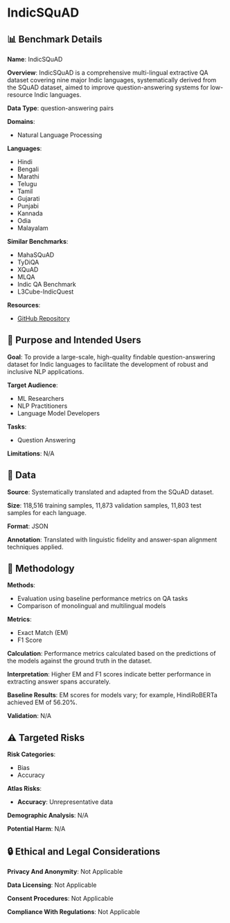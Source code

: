 # IndicSQuAD

## 📊 Benchmark Details

**Name**: IndicSQuAD

**Overview**: IndicSQuAD is a comprehensive multi-lingual extractive QA dataset covering nine major Indic languages, systematically derived from the SQuAD dataset, aimed to improve question-answering systems for low-resource Indic languages.

**Data Type**: question-answering pairs

**Domains**:
- Natural Language Processing

**Languages**:
- Hindi
- Bengali
- Marathi
- Telugu
- Tamil
- Gujarati
- Punjabi
- Kannada
- Odia
- Malayalam

**Similar Benchmarks**:
- MahaSQuAD
- TyDiQA
- XQuAD
- MLQA
- Indic QA Benchmark
- L3Cube-IndicQuest

**Resources**:
- [GitHub Repository](https://github.com/l3cube-pune/indic-nlp)

## 🎯 Purpose and Intended Users

**Goal**: To provide a large-scale, high-quality findable question-answering dataset for Indic languages to facilitate the development of robust and inclusive NLP applications.

**Target Audience**:
- ML Researchers
- NLP Practitioners
- Language Model Developers

**Tasks**:
- Question Answering

**Limitations**: N/A

## 💾 Data

**Source**: Systematically translated and adapted from the SQuAD dataset.

**Size**: 118,516 training samples, 11,873 validation samples, 11,803 test samples for each language.

**Format**: JSON

**Annotation**: Translated with linguistic fidelity and answer-span alignment techniques applied.

## 🔬 Methodology

**Methods**:
- Evaluation using baseline performance metrics on QA tasks
- Comparison of monolingual and multilingual models

**Metrics**:
- Exact Match (EM)
- F1 Score

**Calculation**: Performance metrics calculated based on the predictions of the models against the ground truth in the dataset.

**Interpretation**: Higher EM and F1 scores indicate better performance in extracting answer spans accurately.

**Baseline Results**: EM scores for models vary; for example, HindiRoBERTa achieved EM of 56.20%.

**Validation**: N/A

## ⚠️ Targeted Risks

**Risk Categories**:
- Bias
- Accuracy

**Atlas Risks**:
- **Accuracy**: Unrepresentative data

**Demographic Analysis**: N/A

**Potential Harm**: N/A

## 🔒 Ethical and Legal Considerations

**Privacy And Anonymity**: Not Applicable

**Data Licensing**: Not Applicable

**Consent Procedures**: Not Applicable

**Compliance With Regulations**: Not Applicable
